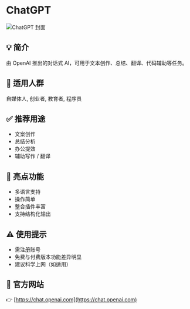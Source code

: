 # ChatGPT

![ChatGPT 封面](https://fakeimg.pl/1200x400/1f4ba0/ffffff/?text=ChatGPT&font=lobster)

## 💡 简介
由 OpenAI 推出的对话式 AI，可用于文本创作、总结、翻译、代码辅助等任务。

## 👥 适用人群
自媒体人, 创业者, 教育者, 程序员

## ✅ 推荐用途
- 文案创作
- 总结分析
- 办公提效
- 辅助写作 / 翻译

## 🌟 亮点功能
- 多语言支持
- 操作简单
- 整合插件丰富
- 支持结构化输出

## ⚠️ 使用提示
- 需注册账号
- 免费与付费版本功能差异明显
- 建议科学上网（如适用）

## 🔗 官方网站
👉 [https://chat.openai.com](https://chat.openai.com)
